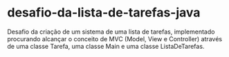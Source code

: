 # desafio-da-lista-de-tarefas-java
Desafio da criação de um sistema de uma lista de tarefas, implementado procurando alcançar o conceito de MVC (Model, View e Controller) através de uma classe Tarefa, uma classe Main e uma classe ListaDeTarefas.
